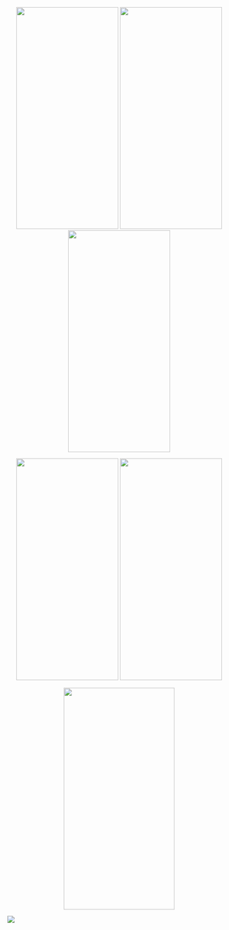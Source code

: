 <p align=center>
<img src="https://user-images.githubusercontent.com/111503264/204070724-724c9cdb-b99c-4c2a-96d5-d7899ad93858.jpg" height=500 width=230>
<img src="https://user-images.githubusercontent.com/111503264/204070729-88a0499b-f0a7-4c84-bd5b-bb4ecf336563.jpg" height=500 width=230>
<img src="https://user-images.githubusercontent.com/111503264/204070291-639efbf2-ba67-4c75-82bd-e005860d2221.jpg" height=500 width=230>
</p>

<p align=center>
<img src="https://user-images.githubusercontent.com/111503264/204070303-47fb7f42-b1e5-466e-b0dd-c53f279a8de9.jpg" height=500 width=230>
<img src="https://user-images.githubusercontent.com/111503264/204070308-874e7212-53a4-41d2-8a88-d27a5c41dbc2.jpg" height=500 width=230>  
</p>
  







<p align=center>
<img src="https://user-images.githubusercontent.com/111503264/204070550-40c671ac-ec25-4c80-92c0-048d8af9c83e.gif" height=500 width=250>
</p>


<img src="https://user-images.githubusercontent.com/111503264/204070228-d700658a-4d75-4fc7-8d89-4b133fc4345b.png">
